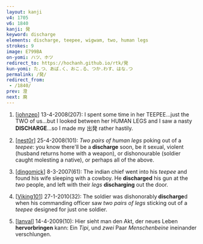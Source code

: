 ```yaml
---
layout: kanji
v4: 1705
v6: 1840
kanji: 発
keyword: discharge
elements: discharge, teepee, wigwam, two, human legs
strokes: 9
image: E799BA
on-yomi: ハツ、ホツ
redirect_to: https://hochanh.github.io/rtk/発
kun-yomi: た.つ、あば.く、おこ.る、つか.わす、はな.つ
permalink: /発/
redirect_from:
 - /1840/
prev: 澄
next: 廃
---
```


1) [<a href="http://kanji.koohii.com/profile/johnzep">johnzep</a>] 13-4-2008(207): I spent some time in her TEEPEE...just the TWO of us...but I looked between her HUMAN LEGS and I saw a nasty<strong> DISCHARGE</strong>...so I made my 出発 rather hastily.

2) [<a href="http://kanji.koohii.com/profile/nest0r">nest0r</a>] 25-4-2008(101): <em>Two pairs of human legs</em> poking out of a <em>teepee</em>: you know there&#039;ll be a<strong> discharge</strong> soon, be it sexual, violent (husband returns home with a weapon), or dishonourable (soldier caught molesting a native), or perhaps all of the above.

3) [<a href="http://kanji.koohii.com/profile/dingomick">dingomick</a>] 8-3-2007(61): The indian chief went into his <em>teepee</em> and found his wife sleeping with a cowboy. He <strong>discharged</strong> his gun at the <em>two</em> people, and left with their <em>legs</em> <strong>discharging</strong> out the door.

4) [<a href="http://kanji.koohii.com/profile/Viking101">Viking101</a>] 27-1-2010(32): The soldier was dishonorably<strong> discharge</strong>d when his commanding officer saw <em>two pairs of legs</em> sticking out of a <em>teepee</em> designed for just one soldier.

5) [<a href="http://kanji.koohii.com/profile/lanval">lanval</a>] 14-4-2009(10): Hier sieht man den Akt, der neues Leben <strong>hervorbringen</strong> kann: Ein <em>Tipi</em>, und <em>zwei</em> Paar <em>Menschenbeine</em> ineinander verschlungen.

